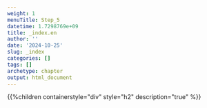```yaml
---
weight: 1
menuTitle: Step_5
datetime: 1.7298769e+09
title: _index.en
author: ''
date: '2024-10-25'
slug: _index
categories: []
tags: []
archetype: chapter
output: html_document
---
```


{{%children containerstyle="div" style="h2" description="true" %}}
